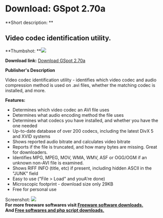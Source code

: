# Download: GSpot 2.70a

**Short description: **

## Video codec identification utility.

  
**Thumbshot: **![](http://www.freewarefiles.com/screenshot/gspot26_md.gif)   
  
**Download link:** [Download GSpot 2.70a](http://freesoftwares.boysofts.com/GSpot-a_program_22749.html)  
  

**Publisher's Description**  
  

Video codec identification utility - identifies which video codec and audio
compression method is used on .avi files, whether the matching codec is
installed, and more.

**Features:**

  * Determines which video codec an AVI file uses 
  * Determines what audio encoding method the file uses 
  * Determines what codecs you have installed, and whether you have the one needed 
  * Up-to-date database of over 200 codecs, including the latest DivX 5 and XVID systems 
  * Shows reported audio bitrate and calculates video bitrate 
  * Reports if the file is truncated, and how many bytes are missing. Great for downloaders. 
  * Identifies MPG, MPEG, MOV, WMA, WMV, ASF or OGG/OGM if an unknown non-AVI file is examined. 
  * Shows RIFF INFO (title, etc) if present, including hidden ASCII in the "JUNK" field 
  * Easy to use ("File > Load" and youA're done) 
  * Microscopic footprint - download size only 29KB 
  * Free for personal use 

  
  
Screenshot: ![](http://www.freewarefiles.com/screenshot/gspot26.gif)  
**For more freeware softwares visit [Freeware software downloads.](http://freesoftwares.boysofts.com/)**   
**And [Free softwares and php script downloads.](http://www.boysofts.com/)**

